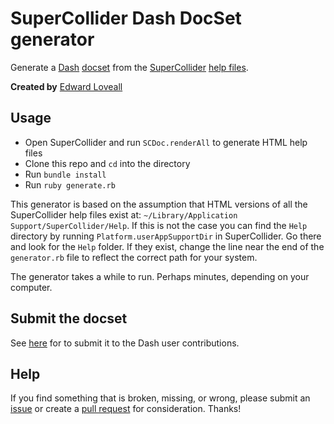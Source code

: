 # SuperCollider Dash DocSet generator

Generate a [Dash] [docset] from the [SuperCollider] [help files].

[Dash]: https://kapeli.com/dash
[docset]: https://kapeli.com/docsets#dashDocset
[SuperCollider]: (https://supercollider.github.io)
[help files]: (http://doc.sccode.org)

**Created by** [Edward Loveall](https://edwardloveall.com)

## Usage

* Open SuperCollider and run `SCDoc.renderAll` to generate HTML help files
* Clone this repo and `cd` into the directory
* Run `bundle install`
* Run `ruby generate.rb`

This generator is based on the assumption that HTML versions of all the SuperCollider help files exist at: `~/Library/Application Support/SuperCollider/Help`. If this is not the case you can find the `Help` directory by running `Platform.userAppSupportDir` in SuperCollider. Go there and look for the `Help` folder. If they exist, change the line near the end of the `generator.rb` file to reflect the correct path for your system.

The generator takes a while to run. Perhaps minutes, depending on your computer.

## Submit the docset

See [here] for to submit it to the Dash user contributions.

[here]: https://github.com/Kapeli/Dash-User-Contributions#contribute-a-new-docset

## Help

If you find something that is broken, missing, or wrong, please submit an [issue](https://github.com/edwardloveall/SuperCollider-docset/issues) or create a [pull request](https://github.com/edwardloveall/SuperCollider-docset/pulls) for consideration. Thanks!
